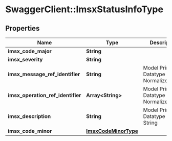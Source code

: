# SwaggerClient::ImsxStatusInfoType

## Properties
Name | Type | Description | Notes
------------ | ------------- | ------------- | -------------
**imsx_code_major** | **String** |  | 
**imsx_severity** | **String** |  | 
**imsx_message_ref_identifier** | **String** | Model Primitive Datatype &#x3D; NormalizedString | 
**imsx_operation_ref_identifier** | **Array&lt;String&gt;** | Model Primitive Datatype &#x3D; NormalizedString | [optional] 
**imsx_description** | **String** | Model Primitive Datatype &#x3D; String | [optional] 
**imsx_code_minor** | [**ImsxCodeMinorType**](ImsxCodeMinorType.md) |  | [optional] 

